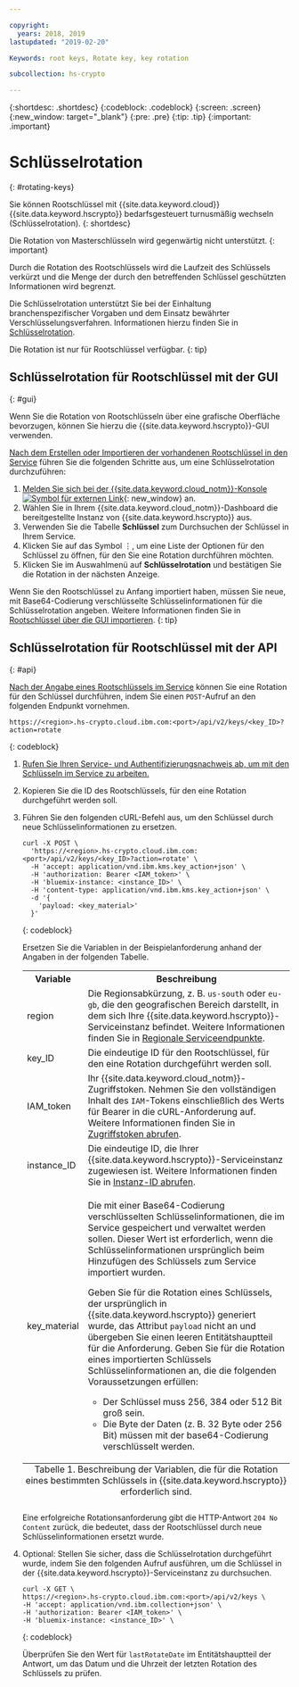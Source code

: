 ```yaml
---

copyright:
  years: 2018, 2019
lastupdated: "2019-02-20"

Keywords: root keys, Rotate key, key rotation

subcollection: hs-crypto

---
```


{:shortdesc: .shortdesc}
{:codeblock: .codeblock}
{:screen: .screen}
{:new_window: target="_blank"}
{:pre: .pre}
{:tip: .tip}
{:important: .important}

# Schlüsselrotation
{: #rotating-keys}

Sie können Rootschlüssel mit {{site.data.keyword.cloud}} {{site.data.keyword.hscrypto}} bedarfsgesteuert turnusmäßig wechseln (Schlüsselrotation).
{: shortdesc}

Die Rotation von Masterschlüsseln wird gegenwärtig nicht unterstützt.
{: important}

Durch die Rotation des Rootschlüssels wird die Laufzeit des Schlüssels verkürzt und die Menge der durch den betreffenden Schlüssel geschützten Informationen wird begrenzt.   

Die Schlüsselrotation unterstützt Sie bei der Einhaltung branchenspezifischer Vorgaben und dem Einsatz bewährter Verschlüsselungsverfahren. Informationen hierzu finden Sie in [Schlüsselrotation](/docs/services/key-protect/concepts/key-rotation.html).

Die Rotation ist nur für Rootschlüssel verfügbar.
{: tip}

## Schlüsselrotation für Rootschlüssel mit der GUI
{: #gui}

Wenn Sie die Rotation von Rootschlüsseln über eine grafische Oberfläche bevorzugen, können Sie hierzu die {{site.data.keyword.hscrypto}}-GUI verwenden.

[Nach dem Erstellen oder Importieren der vorhandenen Rootschlüssel in den Service](/docs/services/hs-crypto/create-root-keys.html) führen Sie die folgenden Schritte aus, um eine Schlüsselrotation durchzuführen:

1. [Melden Sie sich bei der {{site.data.keyword.cloud_notm}}-Konsole ![Symbol für externen Link](../../icons/launch-glyph.svg "Symbol für externen Link")](https://cloud.ibm.com/){: new_window} an.
2. Wählen Sie in Ihrem {{site.data.keyword.cloud_notm}}-Dashboard die bereitgestellte Instanz von {{site.data.keyword.hscrypto}} aus.
3. Verwenden Sie die Tabelle **Schlüssel** zum Durchsuchen der Schlüssel in Ihrem Service.
4. Klicken Sie auf das Symbol ⋮, um eine Liste der Optionen für den Schlüssel zu öffnen, für den Sie eine Rotation durchführen möchten.
5. Klicken Sie im Auswahlmenü auf **Schlüsselrotation** und bestätigen Sie die Rotation in der nächsten Anzeige.

Wenn Sie den Rootschlüssel zu Anfang importiert haben, müssen Sie neue, mit Base64-Codierung verschlüsselte Schlüsselinformationen für die Schlüsselrotation angeben. Weitere Informationen finden Sie in [Rootschlüssel über die GUI importieren](/docs/services/hs-crypto/import-root-keys.html#gui).
{: tip}

## Schlüsselrotation für Rootschlüssel mit der API
{: #api}

[Nach der Angabe eines Rootschlüssels im Service](/docs/services/hs-crypto/create-root-keys.html) können Sie eine Rotation für den Schlüssel durchführen, indem Sie einen `POST`-Aufruf an den folgenden Endpunkt vornehmen.

```
https://<region>.hs-crypto.cloud.ibm.com:<port>/api/v2/keys/<key_ID>?action=rotate
```
{: codeblock}

1. [Rufen Sie Ihren Service- und Authentifizierungsnachweis ab, um mit den Schlüsseln im Service zu arbeiten.](/docs/services/hs-crypto/access-api.html)

2. Kopieren Sie die ID des Rootschlüssels, für den eine Rotation durchgeführt werden soll.

4. Führen Sie den folgenden cURL-Befehl aus, um den Schlüssel durch neue Schlüsselinformationen zu ersetzen.

    ```cURL
    curl -X POST \
      'https://<region>.hs-crypto.cloud.ibm.com:<port>/api/v2/keys/<key_ID>?action=rotate' \
      -H 'accept: application/vnd.ibm.kms.key_action+json' \
      -H 'authorization: Bearer <IAM_token>' \
      -H 'bluemix-instance: <instance_ID>' \
      -H 'content-type: application/vnd.ibm.kms.key_action+json' \
      -d '{
        'payload: <key_material>'
      }'
    ```
    {: codeblock}

    Ersetzen Sie die Variablen in der Beispielanforderung anhand der Angaben in der folgenden Tabelle.

    <table>
      <tr>
        <th>Variable</th>
        <th>Beschreibung</th>
      </tr>
      <tr>
        <td><varname>region</varname></td>
        <td>Die Regionsabkürzung, z. B. <code>us-south</code> oder <code>eu-gb</code>, die den geografischen Bereich darstellt, in dem sich Ihre {{site.data.keyword.hscrypto}}-Serviceinstanz befindet. Weitere Informationen finden Sie in <a href="/docs/services/hs-crypto/regions.html#endpoints">Regionale Serviceendpunkte</a>.</td>
      </tr>
      <tr>
        <td><varname>key_ID</varname></td>
        <td>Die eindeutige ID für den Rootschlüssel, für den eine Rotation durchgeführt werden soll.</td>
      </tr>
      <tr>
        <td><varname>IAM_token</varname></td>
        <td>Ihr {{site.data.keyword.cloud_notm}}-Zugriffstoken. Nehmen Sie den vollständigen Inhalt des <code>IAM</code>-Tokens einschließlich des Werts für Bearer in die cURL-Anforderung auf. Weitere Informationen finden Sie in <a href="/docs/services/hs-crypto/access-api.html#retrieve-token">Zugriffstoken abrufen</a>.</td>
      </tr>
      <tr>
        <td><varname>instance_ID</varname></td>
        <td>Die eindeutige ID, die Ihrer {{site.data.keyword.hscrypto}}-Serviceinstanz zugewiesen ist. Weitere Informationen finden Sie in <a href="/docs/services/hs-crypto/access-api.html#retrieve-instance-ID">Instanz-ID abrufen</a>.</td>
      </tr>
      <tr>
        <td><varname>key_material</varname></td>
        <td>
          <p>Die mit einer Base64-Codierung verschlüsselten Schlüsselinformationen, die im Service gespeichert und verwaltet werden sollen. Dieser Wert ist erforderlich, wenn die Schlüsselinformationen ursprünglich beim Hinzufügen des Schlüssels zum Service importiert wurden.</p>
          <p>Geben Sie für die Rotation eines Schlüssels, der ursprünglich in {{site.data.keyword.hscrypto}} generiert wurde, das Attribut <code>payload</code> nicht an und übergeben Sie einen leeren Entitätshauptteil für die Anforderung. Geben Sie für die Rotation eines importierten Schlüssels Schlüsselinformationen an, die die folgenden Voraussetzungen erfüllen:</p>
          <p>
            <ul>
              <li>Der Schlüssel muss 256, 384 oder 512 Bit groß sein.</li>
              <li>Die Byte der Daten (z. B. 32 Byte oder 256 Bit) müssen mit der base64-Codierung verschlüsselt werden.</li>
            </ul>
          </p>
        </td>
      </tr>
      <caption style="caption-side:bottom;">Tabelle 1. Beschreibung der Variablen, die für die Rotation eines bestimmten Schlüssels in {{site.data.keyword.hscrypto}} erforderlich sind.</caption>
    </table>

    Eine erfolgreiche Rotationsanforderung gibt die HTTP-Antwort `204 No Content` zurück, die bedeutet, dass der Rootschlüssel durch neue Schlüsselinformationen ersetzt wurde.

4. Optional: Stellen Sie sicher, dass die Schlüsselrotation durchgeführt wurde, indem Sie den folgenden Aufruf ausführen, um die Schlüssel in der {{site.data.keyword.hscrypto}}-Serviceinstanz zu durchsuchen.

    ```cURL
    curl -X GET \
    https://<region>.hs-crypto.cloud.ibm.com:<port>/api/v2/keys \
    -H 'accept: application/vnd.ibm.collection+json' \
    -H 'authorization: Bearer <IAM_token>' \
    -H 'bluemix-instance: <instance_ID>' \
    ```
    {: codeblock}

    Überprüfen Sie den Wert für `lastRotateDate` im Entitätshauptteil der Antwort, um das Datum und die Uhrzeit der letzten Rotation des Schlüssels zu prüfen.
